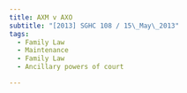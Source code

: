 ```yaml
---
title: AXM v AXO
subtitle: "[2013] SGHC 108 / 15\_May\_2013"
tags:
  - Family Law
  - Maintenance
  - Family Law
  - Ancillary powers of court

---
```


